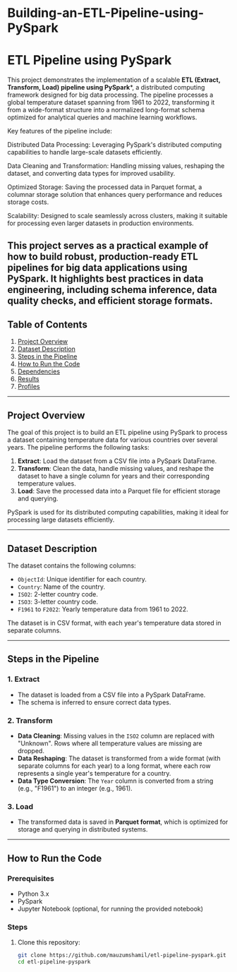 # Building-an-ETL-Pipeline-using-PySpark
# ETL Pipeline using PySpark

This project demonstrates the implementation of a scalable **ETL (Extract, Transform, Load) pipeline using PySpark***, a distributed computing framework designed for big data processing. The pipeline processes a global temperature dataset spanning from 1961 to 2022, transforming it from a wide-format structure into a normalized long-format schema optimized for analytical queries and machine learning workflows.

Key features of the pipeline include:

Distributed Data Processing: Leveraging PySpark's distributed computing capabilities to handle large-scale datasets efficiently.

Data Cleaning and Transformation: Handling missing values, reshaping the dataset, and converting data types for improved usability.

Optimized Storage: Saving the processed data in Parquet format, a columnar storage solution that enhances query performance and reduces storage costs.

Scalability: Designed to scale seamlessly across clusters, making it suitable for processing even larger datasets in production environments.

This project serves as a practical example of how to build robust, production-ready ETL pipelines for big data applications using PySpark. It highlights best practices in data engineering, including schema inference, data quality checks, and efficient storage formats.
---

## Table of Contents
1. [Project Overview](#project-overview)
2. [Dataset Description](#dataset-description)
3. [Steps in the Pipeline](#steps-in-the-pipeline)
4. [How to Run the Code](#how-to-run-the-code)
5. [Dependencies](#dependencies)
6. [Results](#results)
7. [Profiles](#profiles)

---

## Project Overview

The goal of this project is to build an ETL pipeline using PySpark to process a dataset containing temperature data for various countries over several years. The pipeline performs the following tasks:

1. **Extract**: Load the dataset from a CSV file into a PySpark DataFrame.
2. **Transform**: Clean the data, handle missing values, and reshape the dataset to have a single column for years and their corresponding temperature values.
3. **Load**: Save the processed data into a Parquet file for efficient storage and querying.

PySpark is used for its distributed computing capabilities, making it ideal for processing large datasets efficiently.

---

## Dataset Description

The dataset contains the following columns:
- `ObjectId`: Unique identifier for each country.
- `Country`: Name of the country.
- `ISO2`: 2-letter country code.
- `ISO3`: 3-letter country code.
- `F1961` to `F2022`: Yearly temperature data from 1961 to 2022.

The dataset is in CSV format, with each year's temperature data stored in separate columns.

---

## Steps in the Pipeline

### 1. Extract
- The dataset is loaded from a CSV file into a PySpark DataFrame.
- The schema is inferred to ensure correct data types.

### 2. Transform
- **Data Cleaning**: Missing values in the `ISO2` column are replaced with "Unknown". Rows where all temperature values are missing are dropped.
- **Data Reshaping**: The dataset is transformed from a wide format (with separate columns for each year) to a long format, where each row represents a single year's temperature for a country.
- **Data Type Conversion**: The `Year` column is converted from a string (e.g., "F1961") to an integer (e.g., 1961).

### 3. Load
- The transformed data is saved in **Parquet format**, which is optimized for storage and querying in distributed systems.

---

## How to Run the Code

### Prerequisites
- Python 3.x
- PySpark
- Jupyter Notebook (optional, for running the provided notebook)

### Steps
1. Clone this repository:
   ```bash
   git clone https://github.com/mauzumshamil/etl-pipeline-pyspark.git
   cd etl-pipeline-pyspark
